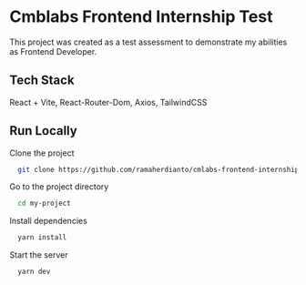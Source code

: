 
# Cmblabs Frontend Internship Test

This project was created as a test assessment to demonstrate my abilities as Frontend Developer.


## Tech Stack

React + Vite, React-Router-Dom, Axios, TailwindCSS


## Run Locally

Clone the project

```bash
  git clone https://github.com/ramaherdianto/cmlabs-frontend-internship-test.git
```

Go to the project directory

```bash
  cd my-project
```

Install dependencies

```bash
  yarn install
```

Start the server

```bash
  yarn dev
```

